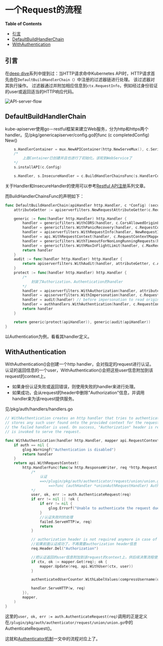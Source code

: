 # 一个Request的流程

**Table of Contents**
<!-- BEGIN MUNGE: GENERATED_TOC -->
  - [引言](#引言)
  - [DefaultBuildHandlerChain](#defaultbuildhandlerchain)
  - [WithAuthentication](#withauthentication)

<!-- END MUNGE: GENERATED_TOC -->

## 引言
在[deep dive]()系列中提到过：当HTTP请求命中Kubernetes API时，HTTP请求首先由在`DefaultBuildHandlerChain（）`中注册的过滤器链进行处理。 该过滤器对其执行操作。 过滤器通过并附加相应信息到`ctx.RequestInfo`，例如经过身份验证的user或返回适当的HTTP响应代码。

![API-server-flow](https://github.com/Kevin-fqh/learning-k8s-source-code/blob/master/images/API-server-flow.png)

## DefaultBuildHandlerChain
kube-apiserver使用go－restful框架来建立Web服务，分为http和https两个handler。见/pkg/genericapiserver/config.go的func (c completedConfig) New() 

```go
	s.HandlerContainer = mux.NewAPIContainer(http.NewServeMux(), c.Serializer)
	/*
		上面Container已创建并且也进行了初始化。该轮到WebService了
	*/
	s.installAPI(c.Config)

	s.Handler, s.InsecureHandler = c.BuildHandlerChainsFunc(s.HandlerContainer.ServeMux, c.Config)
```
关于Handler和InsecureHandler的使用可以参考[Restful API注册]()系列文章。

而BuildHandlerChainsFunc的声明如下：
```go
func DefaultBuildHandlerChain(apiHandler http.Handler, c *Config) (secure, insecure http.Handler) {
	attributeGetter := apiserverfilters.NewRequestAttributeGetter(c.RequestContextMapper)

	generic := func(handler http.Handler) http.Handler {
		handler = genericfilters.WithCORS(handler, c.CorsAllowedOriginList, nil, nil, nil, "true")
		handler = genericfilters.WithPanicRecovery(handler, c.RequestContextMapper)
		handler = apiserverfilters.WithRequestInfo(handler, NewRequestInfoResolver(c), c.RequestContextMapper)
		handler = api.WithRequestContext(handler, c.RequestContextMapper)
		handler = genericfilters.WithTimeoutForNonLongRunningRequests(handler, c.LongRunningFunc)
		handler = genericfilters.WithMaxInFlightLimit(handler, c.MaxRequestsInFlight, c.LongRunningFunc)
		return handler
	}
	audit := func(handler http.Handler) http.Handler {
		return apiserverfilters.WithAudit(handler, attributeGetter, c.AuditWriter)
	}
	protect := func(handler http.Handler) http.Handler {
		/*
			封装了Authorization、Authentication的handler
		*/
		handler = apiserverfilters.WithAuthorization(handler, attributeGetter, c.Authorizer)
		handler = apiserverfilters.WithImpersonation(handler, c.RequestContextMapper, c.Authorizer)
		handler = audit(handler) // before impersonation to read original user
		handler = authhandlers.WithAuthentication(handler, c.RequestContextMapper, c.Authenticator, authhandlers.Unauthorized(c.SupportsBasicAuth))
		return handler
	}

	return generic(protect(apiHandler)), generic(audit(apiHandler))
}
```
以Authentication为例，看看其handler定义。

## WithAuthentication

WithAuthentication()会创建一个http handler，会对指定的request进行认证。 
认证的返回信息的一个user，WithAuthentication()会把这些user信息附加到该request的context上。 
- 如果身份认证失败或返回错误，则使用失败的handler来进行处理。 
- 如果成功，会从request的header中删除"Authorization"信息，并调用handler来为该request提供服务。 

见/pkg/auth/handlers/handlers.go

```go
// WithAuthentication creates an http handler that tries to authenticate the given request as a user, and then
// stores any such user found onto the provided context for the request. If authentication fails or returns an error
// the failed handler is used. On success, "Authorization" header is removed from the request and handler
// is invoked to serve the request.

func WithAuthentication(handler http.Handler, mapper api.RequestContextMapper, auth authenticator.Request, failed http.Handler) http.Handler {
	if auth == nil {
		glog.Warningf("Authentication is disabled")
		return handler
	}
	return api.WithRequestContext(
		http.HandlerFunc(func(w http.ResponseWriter, req *http.Request) {
			/*
				认证
				==>/plugin/pkg/auth/authenticator/request/union/union.go
					==>func (authHandler *unionAuthRequestHandler) AuthenticateRequest
			*/
			user, ok, err := auth.AuthenticateRequest(req)
			if err != nil || !ok {
				if err != nil {
					glog.Errorf("Unable to authenticate the request due to an error: %v", err)
				}
				//认证失败时的处理
				failed.ServeHTTP(w, req)
				return
			}

			// authorization header is not required anymore in case of a successful authentication.
			//如果前面认证成功了，不再需要authorization header信息
			req.Header.Del("Authorization")

			//把认证返回的user信息附加到该request的context上，供后续决策流程使用
			if ctx, ok := mapper.Get(req); ok {
				mapper.Update(req, api.WithUser(ctx, user))
			}

			authenticatedUserCounter.WithLabelValues(compressUsername(user.GetName())).Inc()

			handler.ServeHTTP(w, req)
		}),
		mapper,
	)
}
```

这里的`user, ok, err := auth.AuthenticateRequest(req)`调用的正是定义在`/plugin/pkg/auth/authenticator/request/union/union.go`中的AuthenticateRequest()。 

这就和[Authenticator机制]()一文中的流程对应上了。 






